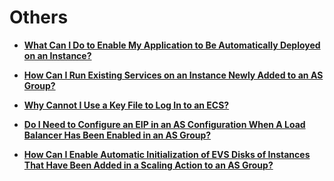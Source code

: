 # Others<a name="EN-US_TOPIC_0142098778"></a>

-   **[What Can I Do to Enable My Application to Be Automatically Deployed on an Instance?](what-can-i-do-to-enable-my-application-to-be-automatically-deployed-on-an-instance.md)**  

-   **[How Can I Run Existing Services on an Instance Newly Added to an AS Group?](how-can-i-run-existing-services-on-an-instance-newly-added-to-an-as-group.md)**  

-   **[Why Cannot I Use a Key File to Log In to an ECS?](why-cannot-i-use-a-key-file-to-log-in-to-an-ecs.md)**  

-   **[Do I Need to Configure an EIP in an AS Configuration When A Load Balancer Has Been Enabled in an AS Group?](do-i-need-to-configure-an-eip-in-an-as-configuration-when-a-load-balancer-has-been-enabled-in-an-as.md)**  

-   **[How Can I Enable Automatic Initialization of EVS Disks of Instances That Have Been Added in a Scaling Action to an AS Group?](how-can-i-enable-automatic-initialization-of-evs-disks-of-instances-that-have-been-added-in-a-scalin.md)**  


